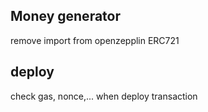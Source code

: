 ## Money generator

remove import from openzepplin ERC721

## deploy

check gas, nonce,... when deploy transaction
